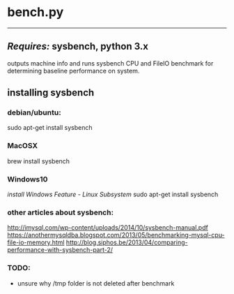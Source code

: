 
# bench.py #
-----------------
## _Requires:_ sysbench, python 3.x ##
outputs machine info and runs sysbench CPU and FileIO benchmark for
determining baseline performance on system.

## installing sysbench ##

### debian/ubuntu: ###
sudo apt-get install sysbench

### MacOSX ###
brew install sysbench

### Windows10 ###
_install Windows Feature - Linux Subsystem_
sudo apt-get install sysbench

### other articles about sysbench: ###
http://imysql.com/wp-content/uploads/2014/10/sysbench-manual.pdf
https://anothermysqldba.blogspot.com/2013/05/benchmarking-mysql-cpu-file-io-memory.html
http://blog.siphos.be/2013/04/comparing-performance-with-sysbench-part-2/

### TODO: ###
- unsure why /tmp folder is not deleted after benchmark
